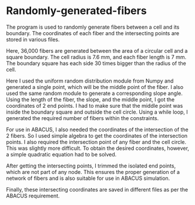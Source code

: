 # Randomly-generated-fibers
The program is used to randomly generate fibers between a cell and its boundary. The coordinates of each fiber and the intersecting points are stored in various files.

Here, 36,000 fibers are generated between the area of a circular cell and a square boundary. The cell radius is 7.6 mm, and each fiber length is 7 mm. The boundary square has each side 30 times bigger than the radius of the cell.

Here I used the uniform random distribution module from Numpy and generated a single point, which will be the middle point of the fiber. I also used the same random module to generate a corresponding slope angle. Using the length of the fiber, the slope, and the middle point, I got the coordinates of 2 end points. I had to make sure that the middle point was inside the boundary square and outside the cell circle. Using a while loop, I generated the required number of fibers within the constraints.

For use in ABACUS, I also needed the coordinates of the intersection of the 2 fibers. So I used simple algebra to get the coordinates of the intersection points. I also required the intersection point of any fiber and the cell circle. This was slightly more difficult. To obtain the desired coordinates, however, a simple quadratic equation had to be solved.

After getting the intersecting points, I trimmed the isolated end points, which are not part of any node. This ensures the proper generation of a network of fibers and is also suitable for use in ABACUS simulation.

Finally, these intersecting coordinates are saved in different files as per the ABACUS requirement.
